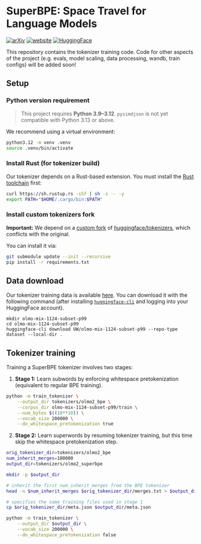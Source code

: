# SuperBPE: Space Travel for Language Models

[![arXiv](https://img.shields.io/badge/arXiv-2503.13423-b31b1b.svg)](https://arxiv.org/pdf/2503.13423) [![website](https://img.shields.io/badge/Website-superbpe.github.io-C16C8A)](https://superbpe.github.io/) [![HuggingFace](https://img.shields.io/badge/%F0%9F%A4%97%20Hugging%20Face-Collection-FFD21E)](https://huggingface.co/collections/UW/superbpe-67db2338062faa07c7473ffa)

This repository contains the tokenizer training code. Code for other aspects of the project (e.g. evals, model scaling, data processing, wandb, train configs) will be added soon!

## Setup

### Python version requirement

> This project requires **Python 3.9–3.12**.
> `pysimdjson` is not yet compatible with Python 3.13 or above.

We recommend using a virtual environment:

```bash
python3.12 -m venv .venv
source .venv/bin/activate
```

### Install Rust (for tokenizer build)
Our tokenizer depends on a Rust-based extension. You must install the [Rust toolchain](https://www.rust-lang.org/tools/install) first:

```bash
curl https://sh.rustup.rs -sSf | sh -s -- -y
export PATH="$HOME/.cargo/bin:$PATH"
```

### Install custom tokenizers fork
**Important:** We depend on a [custom fork](https://github.com/alisawuffles/tokenizers-superbpe) of [huggingface/tokenizers](https://github.com/huggingface/tokenizers), which conflicts with the original.

You can install it via:

```bash
git submodule update --init --recursive
pip install -r requirements.txt
```

## Data download
Our tokenizer training data is available [here](https://huggingface.co/datasets/UW/olmo-mix-1124-subset-p99). You can download it with the following command (after installing [`huggingface-cli`](https://huggingface.co/docs/huggingface_hub/en/guides/cli) and logging into your HuggingFace account).

```
mkdir olmo-mix-1124-subset-p99
cd olmo-mix-1124-subset-p99
huggingface-cli download UW/olmo-mix-1124-subset-p99 --repo-type dataset --local-dir .
```

## Tokenizer training
Training a SuperBPE tokenizer involves two stages:

1. **Stage 1:** Learn subwords by enforcing whitespace pretokenization (equivalent to regular BPE training).

```bash
python -m train_tokenizer \
    --output_dir tokenizers/olmo2_bpe \
    --corpus_dir olmo-mix-1124-subset-p99/train \
    --num_bytes $((10**10)) \
    --vocab_size 200000 \
    --do_whitespace_pretokenization true
```

2. **Stage 2:** Learn superwords by resuming tokenizer training, but this time skip the whitespace pretokenization step.

```bash
orig_tokenizer_dir=tokenizers/olmo2_bpe
num_inherit_merges=180000
output_dir=tokenizers/olmo2_superbpe

mkdir -p $output_dir

# inherit the first num_inherit_merges from the BPE tokenizer
head -n $num_inherit_merges $orig_tokenizer_dir/merges.txt > $output_dir/merges.txt

# specifies the same training files used in stage 1
cp $orig_tokenizer_dir/meta.json $output_dir/meta.json

python -m train_tokenizer \
    --output_dir $output_dir \
    --vocab_size 200000 \
    --do_whitespace_pretokenization false
```
